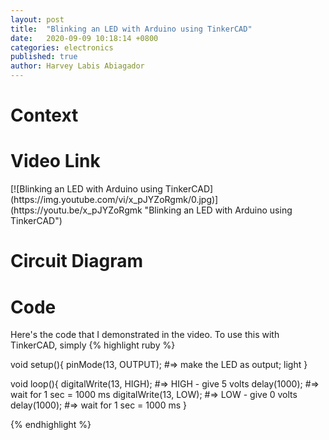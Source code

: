 ```yaml
---
layout: post
title:  "Blinking an LED with Arduino using TinkerCAD"
date:   2020-09-09 10:18:14 +0800
categories: electronics
published: true
author: Harvey Labis Abiagador
---
```


<h1>Context</h1>

<h1>Video Link</h1>
[![Blinking an LED with Arduino using TinkerCAD](https://img.youtube.com/vi/x_pJYZoRgmk/0.jpg)](https://youtu.be/x_pJYZoRgmk "Blinking an LED with Arduino using TinkerCAD")

<h1>Circuit Diagram</h1>

<h1>Code</h1>
Here's the code that I demonstrated in the video. To use this with TinkerCAD, simply 
{% highlight ruby %}

void setup(){
    pinMode(13, OUTPUT); #=> make the LED as output; light
}

void loop(){
    digitalWrite(13, HIGH); #=> HIGH - give 5 volts 
    delay(1000);    #=> wait for 1 sec = 1000 ms
    digitalWrite(13, LOW); #=> LOW - give 0 volts
    delay(1000);    #=> wait for 1 sec = 1000 ms
}

{% endhighlight %}


